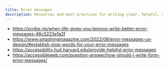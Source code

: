 ```yaml
---
title: Error messages
description: Resources and best practices for writing clear, helpful, and accessible error messages to enhance user experience and usability
---
```


- <https://scribe.rip/when-life-gives-you-lemons-write-better-error-messages-46c5223e1a2f>
- <https://www.smashingmagazine.com/2022/08/error-messages-ux-design/#establish-stop-words-for-your-error-messages>
- <https://accessibility.huit.harvard.edu/provide-helpful-error-messages>
- <https://accessibleweb.com/question-answer/how-should-i-write-form-error-messages/>
